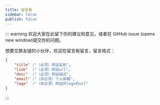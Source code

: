 ```yaml
---
title: 留言板
sidebar: false
publish: false
---
```


::: warning
欢迎大家在此留下你的建议和意见，或者在 GitHub issue (opens new window)提交你的问题。

想要交换友链的小伙伴，欢迎在留言板留言，留言格式：
```json
{
    "title" :"（必须）网站名称",
    "link"  :"（必须）网站url",
    "desc"  :"（必须）网站描述",
    "email" :"（非必须）个人邮箱",
    "logo"  :"（非必须）网站的logo的url"
}
```
:::
<!-- more -->